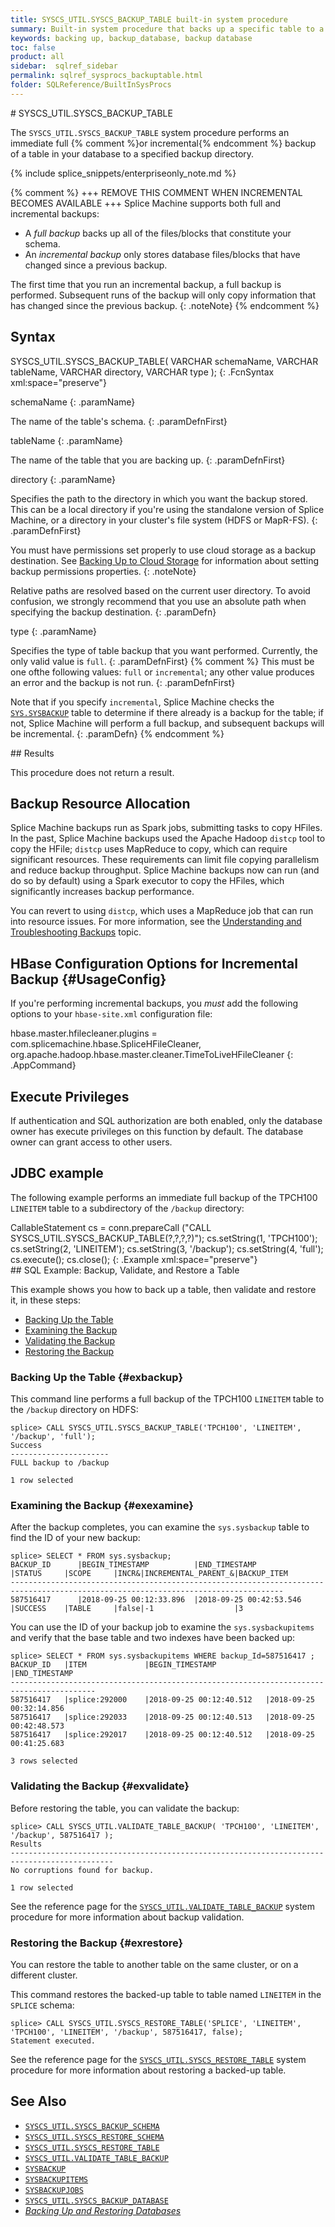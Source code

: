 ```yaml
---
title: SYSCS_UTIL.SYSCS_BACKUP_TABLE built-in system procedure
summary: Built-in system procedure that backs up a specific table to a specified backup directory.
keywords: backing up, backup_database, backup database
toc: false
product: all
sidebar:  sqlref_sidebar
permalink: sqlref_sysprocs_backuptable.html
folder: SQLReference/BuiltInSysProcs
---
```

<section>
<div class="TopicContent" data-swiftype-index="true" markdown="1">
# SYSCS_UTIL.SYSCS_BACKUP_TABLE

The `SYSCS_UTIL.SYSCS_BACKUP_TABLE` system procedure performs an
immediate full {% comment %}or incremental{% endcomment %} backup of a table in your database to a specified
backup directory.

{% include splice_snippets/enterpriseonly_note.md %}

{% comment %}
+++ REMOVE THIS COMMENT WHEN INCREMENTAL BECOMES AVAILABLE +++
Splice Machine supports both full and incremental backups: 

* A *full backup* backs up all of the files/blocks that constitute your
  schema.
* An *incremental backup* only stores database files/blocks that have
  changed since a previous backup.

The first time that you run an incremental backup, a full backup is
performed. Subsequent runs of the backup will only copy information that
has changed since the previous backup.
{: .noteNote}
{% endcomment %}

## Syntax

<div class="fcnWrapperWide" markdown="1">
    SYSCS_UTIL.SYSCS_BACKUP_TABLE( VARCHAR schemaName,
                                   VARCHAR tableName,
                                   VARCHAR directory,
                                   VARCHAR type );
{: .FcnSyntax xml:space="preserve"}

</div>
<div class="paramList" markdown="1">

schemaName
{: .paramName}

The name of the table's schema.
{: .paramDefnFirst}

tableName
{: .paramName}

The name of the table that you are backing up.
{: .paramDefnFirst}

directory
{: .paramName}

Specifies the path to the directory in which you want the backup stored.
This can be a local directory if you're using the standalone version of
Splice Machine, or a directory in your cluster's file system (HDFS or
MapR-FS).
{: .paramDefnFirst}

You must have permissions set properly to use cloud storage as a backup
destination. See [Backing Up to Cloud
Storage](onprem_admin_backingup.html#Backing) for information about setting backup permissions properties.
{: .noteNote}

Relative paths are resolved based on the current user directory. To
avoid confusion, we strongly recommend that you use an absolute path
when specifying the backup destination.
{: .paramDefn}

type
{: .paramName}

Specifies the type of table backup that you want performed. Currently, the only valid value is `full`.
{: .paramDefnFirst}
{% comment %}
This must be one ofthe following values: `full` or `incremental`; any other value
produces an error and the backup is not run.
{: .paramDefnFirst}

Note that if you specify `incremental`, Splice Machine checks the &nbsp;
[`SYS.SYSBACKUP`](sqlref_systables_sysbackup.html) table to determine if
there already is a backup for the table; if not, Splice Machine will
perform a full backup, and subsequent backups will be incremental.
{: .paramDefn}
{% endcomment %}
</div>
## Results

This procedure does not return a result.

## Backup Resource Allocation

Splice Machine backups run as Spark jobs, submitting tasks to copy HFiles. In the past, Splice Machine backups used the Apache Hadoop `distcp` tool to copy the HFile; `distcp` uses MapReduce to copy, which can require significant resources. These requirements can limit file copying parallelism and reduce backup throughput. Splice Machine backups now can run (and do so by default) using a Spark executor to copy the HFiles, which significantly increases backup performance.

You can revert to using `distcp`, which uses a MapReduce job that can run into resource issues. For more information, see the [Understanding and Troubleshooting Backups](bestpractices_onprem_backups.html) topic.

## HBase Configuration Options for Incremental Backup {#UsageConfig}

If you're performing incremental backups, you _must_ add the following options to your `hbase-site.xml` configuration file:

<div class="preWrapperWide" markdown="1">
    hbase.master.hfilecleaner.plugins = com.splicemachine.hbase.SpliceHFileCleaner,
    org.apache.hadoop.hbase.master.cleaner.TimeToLiveHFileCleaner
{: .AppCommand}
</div>

## Execute Privileges

If authentication and SQL authorization are both enabled, only the
database owner has execute privileges on this function by default. The
database owner can grant access to other users.

## JDBC example

The following example performs an immediate full backup of the TPCH100 `LINEITEM` table to a
subdirectory of the `/backup` directory:

<div class="preWrapper" markdown="1">
    CallableStatement cs = conn.prepareCall
      ("CALL SYSCS_UTIL.SYSCS_BACKUP_TABLE(?,?,?,?)");
      cs.setString(1, 'TPCH100');
      cs.setString(2, 'LINEITEM');
      cs.setString(3, '/backup');
      cs.setString(4, 'full');
      cs.execute();
      cs.close();
{: .Example xml:space="preserve"}

</div>
## SQL Example: Backup, Validate, and Restore a Table

This example shows you how to back up a table, then validate and restore it, in these steps:

* [Backing Up the Table](#exbackup)
* [Examining the Backup](#exexamine)
* [Validating the Backup](#exvalidate)
* [Restoring the Backup](#exrestore)

### Backing Up the Table  {#exbackup}
This command line performs a full backup of the TPCH100 `LINEITEM` table to the `/backup` directory on HDFS:

```
splice> CALL SYSCS_UTIL.SYSCS_BACKUP_TABLE('TPCH100', 'LINEITEM', '/backup', 'full');
Success
----------------------
FULL backup to /backup

1 row selected
```

### Examining the Backup  {#exexamine}

After the backup completes, you can examine the `sys.sysbackup` table to find the ID of your new backup:

```
splice> SELECT * FROM sys.sysbackup;
BACKUP_ID      |BEGIN_TIMESTAMP          |END_TIMESTAMP            |STATUS     |SCOPE     |INCR&|INCREMENTAL_PARENT_&|BACKUP_ITEM
-----------------------------------------------------------------------------------------------------------------------------------
587516417      |2018-09-25 00:12:33.896  |2018-09-25 00:42:53.546  |SUCCESS    |TABLE     |false|-1                  |3

```

You can use the ID of your backup job to examine the `sys.sysbackupitems` and verify that the base table and two indexes have been backed up:

```
splice> SELECT * FROM sys.sysbackupitems WHERE backup_Id=587516417 ;
BACKUP_ID   |ITEM             |BEGIN_TIMESTAMP           |END_TIMESTAMP
-----------------------------------------------------------------------------------------
587516417   |splice:292000    |2018-09-25 00:12:40.512   |2018-09-25 00:32:14.856
587516417   |splice:292033    |2018-09-25 00:12:40.513   |2018-09-25 00:42:48.573
587516417   |splice:292017    |2018-09-25 00:12:40.512   |2018-09-25 00:41:25.683

3 rows selected
```

### Validating the Backup  {#exvalidate}
Before restoring the table, you can validate the backup:
```
splice> CALL SYSCS_UTIL.VALIDATE_TABLE_BACKUP( 'TPCH100', 'LINEITEM', '/backup', 587516417 );
Results
---------------------------------------------------------------------------------------------
No corruptions found for backup.

1 row selected
```

See the reference page for the [`SYSCS_UTIL.VALIDATE_TABLE_BACKUP`](sqlref_sysprocs_validatetablebackup.html) system procedure for more information about backup validation.

### Restoring the Backup  {#exrestore}
You can restore the table to another table on the same cluster, or on a different cluster.

This command restores the backed-up table to table named `LINEITEM` in the `SPLICE` schema:
```
splice> CALL SYSCS_UTIL.SYSCS_RESTORE_TABLE('SPLICE', 'LINEITEM', 'TPCH100', 'LINEITEM', '/backup', 587516417, false);
Statement executed.
```

See the reference page for the [`SYSCS_UTIL.SYSCS_RESTORE_TABLE`](sqlref_sysprocs_restoretable.html) system procedure for more information about restoring a backed-up table.

## See Also

* [`SYSCS_UTIL.SYSCS_BACKUP_SCHEMA`](#sqlref_sysprocs_backupschema.html)
* [`SYSCS_UTIL.SYSCS_RESTORE_SCHEMA`](#sqlref_sysprocs_restoreschema.html)
* [`SYSCS_UTIL.SYSCS_RESTORE_TABLE`](sqlref_sysprocs_restoretable.html)
* [`SYSCS_UTIL.VALIDATE_TABLE_BACKUP`](sqlref_sysprocs_validatetablebackup.html)
* [`SYSBACKUP`](sqlref_systables_sysbackup.html)
* [`SYSBACKUPITEMS`](sqlref_systables_sysbackupitems.html)
* [`SYSBACKUPJOBS`](sqlref_systables_sysbackupjobs.html)
* [`SYSCS_UTIL.SYSCS_BACKUP_DATABASE`](sqlref_sysprocs_backupdb.html)
* [*Backing Up and Restoring Databases*](onprem_admin_backingup.html)

</div>
</section>
